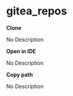 # gitea_repos

**Clone**

No Description



**Open in IDE**

No Description



**Copy path**

No Description



